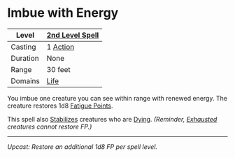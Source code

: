# Imbue with Energy

| Level    | [2nd Level Spell](2nd%20Level%20Spells.md)          |
| -------- | --------------------------------------------------- |
| Casting  | 1 [Action](../../../../Game%20Procedures/Action.md) |
| Duration | None                                                |
| Range    | 30 feet                                             |
| Domains  | [Life](../../../Spell%20Domains/Life.md)            |

You imbue one creature you can see within range with renewed energy. The creature restores 1d8 [Fatigue Points](../../../../Player%20Characters/Derived%20Statistics/Fatigue%20Points.md).

This spell also [Stabilizes](../../../../Conditions/Stabilized.md) creatures who are [Dying](../../../../Conditions/Dying.md). *(Reminder, [Exhausted](../../../../Conditions/Exhausted.md) creatures cannot restore FP.)*

---
*Upcast: Restore an additional 1d8 FP per spell level.*
